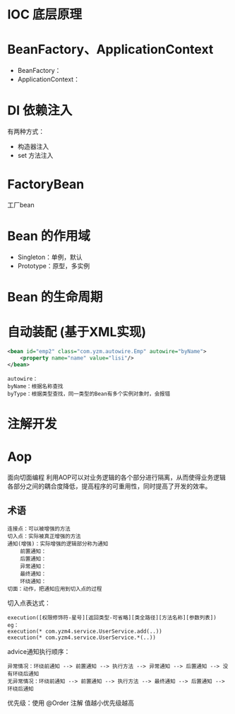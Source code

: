 # IOC 底层原理


# BeanFactory、ApplicationContext
- BeanFactory：
- ApplicationContext：

# DI 依赖注入
有两种方式：
- 构造器注入
- set 方法注入

# FactoryBean
工厂bean

# Bean 的作用域
- Singleton：单例，默认
- Prototype：原型，多实例

# Bean 的生命周期

# 自动装配 (基于XML实现)
```xml
<bean id="emp2" class="com.yzm.autowire.Emp" autowire="byName">
    <property name="name" value="lisi"/>
</bean>
```
```text
autowire：
byName：根据名称查找
byType：根据类型查找，同一类型的Bean有多个实例对象时，会报错
```
# 注解开发

# Aop
面向切面编程
利用AOP可以对业务逻辑的各个部分进行隔离，从而使得业务逻辑各部分之间的耦合度降低，提高程序的可重用性，同时提高了开发的效率。

## 术语
```text
连接点：可以被增强的方法
切入点：实际被真正增强的方法
通知(增强)：实际增强的逻辑部分称为通知
    前置通知：
    后置通知：
    异常通知：
    最终通知：
    环绕通知：
切面：动作，把通知应用到切入点的过程
```
切入点表达式：
```text
execution([权限修饰符-星号][返回类型-可省略][类全路径][方法名称][参数列表])
eg：
execution(* com.yzm4.service.UserService.add(..))
execution(* com.yzm4.service.UserService.*(..))
```
advice通知执行顺序：
```text
异常情况：环绕前通知 --> 前置通知 --> 执行方法 --> 异常通知 --> 后置通知 --> 没有环绕后通知
无异常情况：环绕前通知 --> 前置通知 --> 执行方法 --> 最终通知 --> 后置通知 --> 环绕后通知
```
优先级：使用 @Order 注解 值越小优先级越高

